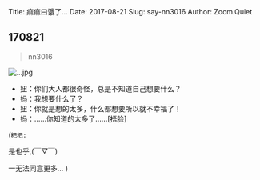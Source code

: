 Title: 痲痲曰饿了...
Date: 2017-08-21
Slug: say-nn3016
Author: Zoom.Quiet


## 170821
> nn3016

![...jpg](http://zoomquiet.qiniucdn.com/niuniu-albums/nn2017/170821-nn3016.jpeg?imageView2/2/w/360)


- 妞：你们大人都很奇怪，总是不知道自己想要什么？
- 妈：我想要什么了？
- 妞：你就是想的太多，什么都想要所以就不幸福了！
- 妈：……你知道的太多了……[捂脸]



(`粑粑:` 

是也乎,(￣▽￣)

一无法同意更多...
)
